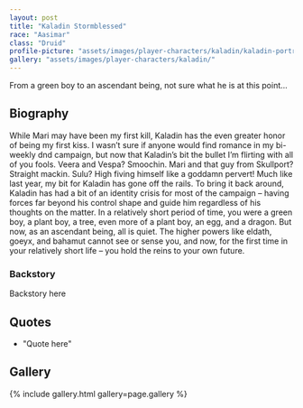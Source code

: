```yaml
---
layout: post
title: "Kaladin Stormblessed"
race: "Aasimar"
class: "Druid"
profile-picture: "assets/images/player-characters/kaladin/kaladin-portrait-transparent.png"
gallery: "assets/images/player-characters/kaladin/"
---
```


<!-- Character tagline -->
From a green boy to an ascendant being, not sure what he is at this point...

## Biography

While Mari may have been my first kill, Kaladin has the even greater honor of being my first kiss. I wasn’t sure if anyone would find romance in my bi-weekly dnd campaign, but now that Kaladin’s bit the bullet I’m flirting with all of you fools. Veera and Vespa? Smoochin. Mari and that guy from Skullport? Straight mackin. Sulu? High fiving himself like a goddamn pervert! Much like last year, my bit for Kaladin has gone off the rails. To bring it back around, Kaladin has had a bit of an identity crisis for most of the campaign – having forces far beyond his control shape and guide him regardless of his thoughts on the matter. In a relatively short period of time, you were a green boy, a plant boy, a tree, even more of a plant boy, an egg, and a dragon. But now, as an ascendant being, all is quiet. The higher powers like eldath, goeyx, and bahamut cannot see or sense you, and now, for the first time in your relatively short life – you hold the reins to your own future.

### Backstory

Backstory here

## Quotes

- "Quote here"
  
## Gallery

{% include gallery.html gallery=page.gallery %}
